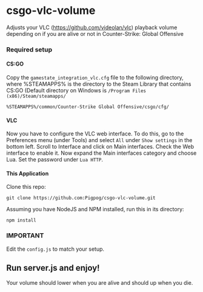 # csgo-vlc-volume
Adjusts your VLC (https://github.com/videolan/vlc) playback volume depending on if you are alive or not in Counter-Strike: Global Offensive

### Required setup
#### CS:GO

Copy the `gamestate_integration_vlc.cfg` file to the following directory, where %STEAMAPPS% is the directory to the Steam Library that contains CS:GO (Default directory on Windows is `/Program Files (x86)/Steam/steamapps/`

```
%STEAMAPPS%/common/Counter-Strike Global Offensive/csgo/cfg/
```

#### VLC
Now you have to configure the VLC web interface. To do this, go to the Preferences menu (under Tools) and select `All` under `Show settings` in the bottom left. Scroll to Interface and click on Main interfaces. Check the Web interface to enable it. Now expand the Main interfaces category and choose Lua. Set the password under `Lua HTTP`.

#### This Application

Clone this repo:
```
git clone https://github.com:Pigpog/csgo-vlc-volume.git
```
Assuming you have NodeJS and NPM installed, run this in its directory:
```
npm install
```
### IMPORTANT
Edit the `config.js` to match your setup.

## Run server.js and enjoy!
Your volume should lower when you are alive and should up when you die.
